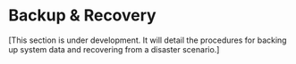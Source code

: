 # Backup & Recovery

[This section is under development. It will detail the procedures for backing up system data and recovering from a disaster scenario.]

